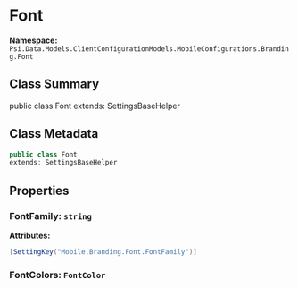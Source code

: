 # Font

**Namespace:** `Psi.Data.Models.ClientConfigurationModels.MobileConfigurations.Branding.Font`

## Class Summary

public class Font
extends: SettingsBaseHelper

## Class Metadata

```typescript
public class Font
extends: SettingsBaseHelper
```

## Properties

### FontFamily: `string`

**Attributes:**
```csharp
[SettingKey("Mobile.Branding.Font.FontFamily")]
```

### FontColors: `FontColor`
